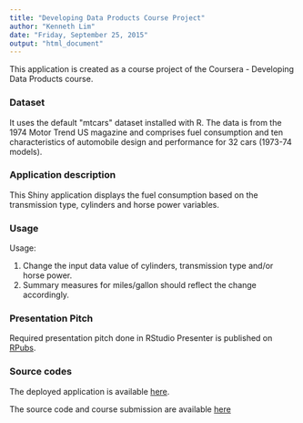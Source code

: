 ```yaml
---
title: "Developing Data Products Course Project"
author: "Kenneth Lim"
date: "Friday, September 25, 2015"
output: "html_document"
---
```




This application is created as a course project of the Coursera - Developing Data Products course.

### Dataset
It uses the default "mtcars" dataset installed with R.  The data is from the 1974 Motor Trend US magazine and comprises fuel consumption and ten characteristics of automobile design and performance for 32 cars (1973-74 models).

### Application description
This Shiny application displays the fuel consumption based on the transmission type, cylinders and horse power variables.

### Usage
Usage:

1. Change the input data value of cylinders, transmission type and/or horse power.
2. Summary measures for miles/gallon should reflect the change accordingly.

### Presentation Pitch
Required presentation pitch done in RStudio Presenter is published on [RPubs](http://rpubs.com/kmj9000/DDP).

### Source codes
The deployed application is available [here](https://kmj9000.shinyapps.io/Developing_Data_Products).

The source code and course submission are available [here](https://github.com/kmj9000/datasciencecoursera/tree/master/Developing_Data_Products)